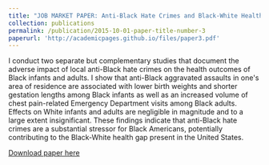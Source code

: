 ```yaml
---
title: "JOB MARKET PAPER: Anti-Black Hate Crimes and Black-White Health Gap"
collection: publications
permalink: /publication/2015-10-01-paper-title-number-3
paperurl: 'http://academicpages.github.io/files/paper3.pdf'
---
```

I conduct two separate but complementary studies that document the adverse impact of local anti-Black hate crimes on the health outcomes of Black infants and adults. I show that anti-Black aggravated assaults in one's area of residence are associated with lower birth weights and shorter gestation lengths among Black infants as well as an increased volume of chest pain-related Emergency Department visits among Black adults. Effects on White infants and adults are negligible in magnitude and to a large extent insignificant. These findings indicate that anti-Black hate crimes are a substantial stressor for Black Americans, potentially contributing to the Black-White health gap present in the United States.

[Download paper here](http://academicpages.github.io/files/AnnaJaskiewicz_JMP.pdf)

